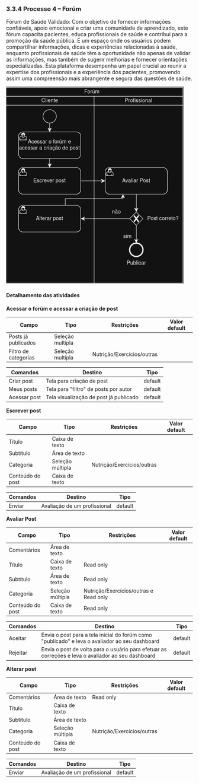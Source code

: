 ### 3.3.4 Processo 4 – Forúm

Fórum de Saúde Validado: Com o objetivo de fornecer informações confiáveis, apoio emocional e criar uma comunidade de aprendizado, este fórum capacita pacientes, educa profissionais de saúde e contribui para a promoção da saúde pública. É um espaço onde os usuários podem compartilhar informações, dicas e experiências relacionadas à saúde, enquanto profissionais de saúde têm a oportunidade não apenas de validar as informações, mas também de sugerir melhorias e fornecer orientações especializadas. Esta plataforma desempenha um papel crucial ao reunir a expertise dos profissionais e a experiência dos pacientes, promovendo assim uma compreensão mais abrangente e segura das questões de saúde.


![Processo4v2](./images/diagrama-processo-4.drawio.png)



#### Detalhamento das atividades

**Acessar o forúm e acessar a criação de post**

| **Campo**           | **Tipo**          | **Restrições** | **Valor default** |
| ---                 | ------------------| -----------------------| ---               |
| Posts já publicados | Seleção multipla  |  |   |
| Filtro de categorias | Seleção multipla  | Nutrição/Exercícios/outras |   |


| **Comandos**         |  **Destino**                   | **Tipo** |
| ---                  | ---                            | ---      |
|  Criar post           | Tela para criação de post            |  default |
|  Meus posts          | Tela para "filtro" de posts por autor     |  default |
|  Acessar post         | Tela visualização de post já publicado   |  default |



**Escrever post**

| **Campo**        | **Tipo**         | **Restrições**        | **Valor default** |
| ---              | ---              | ---                   | ---               |
| Título     | Caixa de texto   |   |                   |
| Subtítulo | Área de texto    |                       |                   |
| Categoria | Seleção múltipla           |  Nutrição/Exercícios/outras |                   |
| Conteúdo do post      | Caixa de texto             |                       |                   |

| **Comandos**         |  **Destino**                   | **Tipo**          |
| ---                  | ---                            | ---               |
| Enviar             | Avaliação de um profissional     |  default          |





**Avaliar Post**

| **Campo**                | **Tipo**         | **Restrições**        | **Valor default** |
| ---                      | ---              | ---                   | ---               |
| Comentários | Área de texto    |                       |                   |
| Título     | Caixa de texto   | Read only  |                   |
| Subtítulo | Área de texto    |  Read only                      |                   |
| Categoria | Seleção múltipla           |  Nutrição/Exercícios/outras e Read only |                   |
| Conteúdo do post      | Caixa de texto             |     Read only                  |                   |

| **Comandos**         |  **Destino**                   | **Tipo**          |
| ---                  | ---                            | ---               |
| Aceitar   | Envia o post para a tela inicial do forúm como "publicado" e leva o avaliador ao seu dashboard                 |  default          |
| Rejeitar   | Envia o post de volta para o usuário para efetuar as correções e leva o avaliador ao seu dashboard                 |  default          |

**Alterar post**

| **Campo**                | **Tipo**         | **Restrições**        | **Valor default** |
| ---                      | ---              | ---                   | ---               |
| Comentários | Área de texto    |      Read only      |                   |
| Título     | Caixa de texto   |  |                   |
| Subtítulo | Área de texto    |  |                   |
| Categoria | Seleção múltipla           |  Nutrição/Exercícios/outras|                   |
| Conteúdo do post      | Caixa de texto             |      |                   |

| **Comandos**         |  **Destino**                   | **Tipo**          |
| ---                  | ---                            | ---               |
| Enviar             | Avaliação de um profissional     |  default          |

